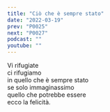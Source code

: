 ```yaml
---
title: "Ciò che è sempre stato"
date: "2022-03-19"
prev: "P0025"
next: "P0027"
podcast: ""
youtube: ""
---
```


Vi rifugiate  
ci rifugiamo  
in quello che è sempre stato  
se solo immaginassimo  
quello che potrebbe essere  
ecco la felicità.
